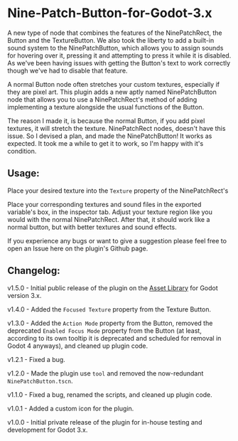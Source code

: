 # Nine-Patch-Button-for-Godot-3.x
A new type of node that combines the features of the NinePatchRect, the Button and the TextureButton. We also took the liberty to add a built-in sound system to the NinePatchButton, which allows you to assign sounds for hovering over it, pressing it and attempting to press it while it is disabled. As we've been having issues with getting the Button's text to work correctly though we've had to disable that feature.

A normal Button node often stretches your custom textures, especially if they are pixel art. This plugin adds a new aptly named NinePatchButton node that allows you to use a NinePatchRect's method of adding implementing a texture alongside the usual functions of the Button.

The reason I made it, is because the normal Button, if you add pixel textures, it will stretch the texture. NinePatchRect nodes, doesn't have this issue. So I devised a plan, and made the NinePatchButton! It works as expected. It took me a while to get it to work, so I'm happy with it's condition.

## Usage:
Place your desired texture into the `Texture` property of the NinePatchRect's 

Place your corresponding textures and sound files in the exported variable's box, in the inspector tab. Adjust your texture region like you would with the normal NinePatchRect. After that, it should work like a normal button, but with better textures and sound effects.

If you experience any bugs or want to give a suggestion please feel free to open an Issue here on the plugin's Github page.

## Changelog:
v1.5.0 - Initial public release of the plugin on the [Asset Library](https://godotengine.org/asset-library) for Godot version 3.x.

v1.4.0 - Added the `Focused Texture` property from the Texture Button.

v1.3.0 - Added the `Action Mode` property from the Button, removed the deprecated `Enabled Focus Mode` property from the Button (at least, according to its own tooltip it is deprecated and scheduled for removal in Godot 4 anyways), and cleaned up plugin code.

v1.2.1 - Fixed a bug.

v1.2.0 - Made the plugin use `tool` and removed the now-redundant `NinePatchButton.tscn`.

v1.1.0 - Fixed a bug, renamed the scripts, and cleaned up plugin code.

v1.0.1 - Added a custom icon for the plugin.

v1.0.0 - Initial private release of the plugin for in-house testing and development for Godot 3.x.
